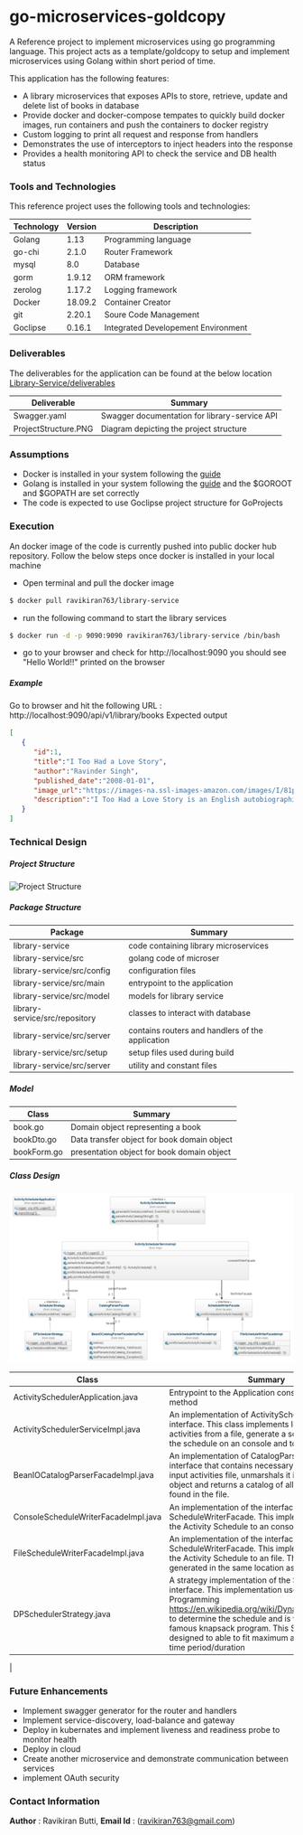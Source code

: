 # go-microservices-goldcopy

A Reference project to implement microservices using go programming language. This project acts as a template/goldcopy to setup and implement microservices using Golang within short period of time.

This application has the following features:

* A library microservices that exposes APIs to store, retrieve, update and delete list of books in database
* Provide docker and docker-compose tempates to quickly build docker images, run containers and push the containers to docker registry
* Custom logging to print all request and response from handlers
* Demonstrates the use of interceptors to inject headers into the response
* Provides a health monitoring API to check the service and DB health status

### Tools and Technologies

This reference project uses the following tools and technologies:

| Technology | Version | Description |
| ------ | ------ |------ |
| Golang | 1.13 | Programming language|
| go-chi | 2.1.0 | Router Framework |
| mysql | 8.0 | Database |
| gorm | 1.9.12 | ORM framework |
| zerolog | 1.17.2 | Logging framework |
| Docker | 18.09.2 | Container Creator |
| git | 2.20.1 | Soure Code Management |
| Goclipse | 0.16.1| Integrated Developement Environment |

### Deliverables

The deliverables for the application can be found at the below location
[Library-Service/deliverables](https://github.com/rbutti/go-microservices-goldcopy/tree/master/library-service/deliverables)

| Deliverable | Summary |
| ------ | ------ |
| Swagger.yaml | Swagger documentation for library-service API |
| ProjectStructure.PNG |Diagram depicting the project structure |

### Assumptions

* Docker is installed in your system following the [guide](https://docs.docker.com/install/)
* Golang is installed in your system following the [guide](https://golang.org/doc/install#install) and the $GOROOT and $GOPATH are set correctly
* The code is expected to use Goclipse project structure for GoProjects


### Execution
An docker image of the code is currently pushed into public docker hub repository. Follow the below steps once docker is installed in your local machine
* Open terminal and pull the docker image
```sh
$ docker pull ravikiran763/library-service
```

* run the following command to start the library services
```sh
$ docker run -d -p 9090:9090 ravikiran763/library-service /bin/bash
```

* go to your browser and check for http://localhost:9090  you should see "Hello World!!" printed on the browser

##### Example
Go to browser and hit the following URL : http://localhost:9090/api/v1/library/books
Expected output

```json
[
   {
      "id":1,
      "title":"I Too Had a Love Story",
      "author":"Ravinder Singh",
      "published_date":"2008-01-01",
      "image_url":"https://images-na.ssl-images-amazon.com/images/I/81phwRtlzCL.jpg",
      "description":"I Too Had a Love Story is an English autobiographical novel written by Ravinder Singh"
   }
]

```


### Technical Design

##### Project Structure

![Project Structure](https://github.com/rbutti/go-microservices-goldcopy/tree/master/library-service/deliverables/ProjectStructure.PNG "Project Structure")

##### Package Structure

| Package | Summary |
| ------ | ------ |
| library-service | code containing library microservices |
| library-service/src | golang code of microser  |
| library-service/src/config | configuration files  |
| library-service/src/main | entrypoint to the application |
| library-service/src/model| models for library service|
| library-service/src/repository | classes to interact with database |
| library-service/src/server| contains routers and handlers of the application  |
| library-service/src/setup |setup files used during build |
| library-service/src/server| utility and constant files  |

##### Model

| Class | Summary |
| ------ | ------ |
| book.go| Domain object representing a book |
| bookDto.go| Data transfer object for book domain object |
| bookForm.go| presentation  object for book domain object |

##### Class Design

![Class Diagram](https://github.com/rbutti/ActivityScheduler/blob/master/deliverables/ClassDiagram.PNG "Class Diagram")

| Class | Summary |
| ------ | ------ |
| ActivitySchedulerApplication.java | Entrypoint to the Application consisting main() method|
| ActivitySchedulerServiceImpl.java | An implementation of ActivitySchedulerService interface. This class implements logic to read activities from a file, generate a schedule and print the schedule on an console and to a file |
| BeanIOCatalogParserFacadeImpl.java | An implementation of CatalogParserFacade interface that contains necessary logic to read an input activities file, unmarshals it into an Activity object and returns a catalog of all the activities found in the file. |
| ConsoleScheduleWriterFacadeImpl.java |An implementation of the interface ScheduleWriterFacade. This implementation writes the Activity Schedule to an console |
| FileScheduleWriterFacadeImpl.java| An implementation of the interface ScheduleWriterFacade. This implementation writes the Activity Schedule to an file. The file will be generated in the same location as the application jar |
| DPSchedulerStrategy.java | A strategy implementation of the SchedulerStrategy interface. This implementation uses Dynamic Programming https://en.wikipedia.org/wiki/Dynamic_programming to determine the schedule and is variation of the famous knapsack program. This Strategy is designed to able to fit maximum activities to a given time period/duration
 |

### Future Enhancements

* Implement swagger generator for the router and handlers
* Implement service-discovery, load-balance and gateway
* Deploy in kubernates and implement liveness and readiness probe to monitor health
* Deploy in cloud
* Create another microservice and demonstrate communication between services
* implement OAuth security


### Contact Information

**Author** : Ravikiran Butti,
**Email Id** : (ravikiran763@gmail.com)


